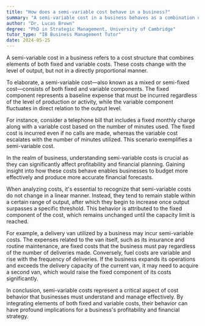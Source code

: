 ```yaml
---
title: "How does a semi-variable cost behave in a business?"
summary: "A semi-variable cost in a business behaves as a combination of fixed and variable costs, changing with the level of output but not proportionally."
author: "Dr. Lucas Brown"
degree: "PhD in Strategic Management, University of Cambridge"
tutor_type: "IB Business Management Tutor"
date: 2024-05-25
---
```


A semi-variable cost in a business refers to a cost structure that combines elements of both fixed and variable costs. These costs change with the level of output, but not in a directly proportional manner.

To elaborate, a semi-variable cost—also known as a mixed or semi-fixed cost—consists of both fixed and variable components. The fixed component represents a baseline expense that must be incurred regardless of the level of production or activity, while the variable component fluctuates in direct relation to the output level.

For instance, consider a telephone bill that includes a fixed monthly charge along with a variable cost based on the number of minutes used. The fixed cost is incurred even if no calls are made, whereas the variable cost escalates with the number of minutes utilized. This scenario exemplifies a semi-variable cost.

In the realm of business, understanding semi-variable costs is crucial as they can significantly affect profitability and financial planning. Gaining insight into how these costs behave enables businesses to budget more effectively and produce more accurate financial forecasts.

When analyzing costs, it's essential to recognize that semi-variable costs do not change in a linear manner. Instead, they tend to remain stable within a certain range of output, after which they begin to increase once output surpasses a specific threshold. This behavior is attributed to the fixed component of the cost, which remains unchanged until the capacity limit is reached.

For example, a delivery van utilized by a business may incur semi-variable costs. The expenses related to the van itself, such as its insurance and routine maintenance, are fixed costs that the business must pay regardless of the number of deliveries made. Conversely, fuel costs are variable and rise with the frequency of deliveries. If the business expands its operations and exceeds the delivery capacity of the current van, it may need to acquire a second van, which would raise the fixed component of its costs significantly.

In conclusion, semi-variable costs represent a critical aspect of cost behavior that businesses must understand and manage effectively. By integrating elements of both fixed and variable costs, their behavior can have profound implications for a business's profitability and financial strategy.
    